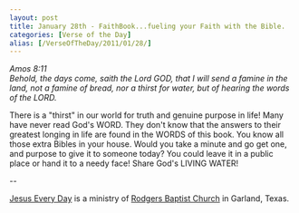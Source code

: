 ```yaml
---
layout: post
title: January 28th - FaithBook...fueling your Faith with the Bible.
categories: [Verse of the Day]
alias: [/VerseOfTheDay/2011/01/28/]
---
```


_Amos 8:11  
Behold, the days come, saith the Lord GOD, that I will send a famine
in the land, not a famine of bread, nor a thirst for water, but of
hearing the words of the LORD._

There is a "thirst" in our world for truth and genuine purpose in
life! Many have never read God's WORD. They don't know that the
answers to their greatest longing in life are found in the WORDS of
this book. You know all those extra Bibles in your house. Would you
take a minute and go get one, and purpose to give it to someone
today? You could leave it in a public place or hand it to a needy
face! Share God's LIVING WATER!

 --

<a href=http://jesuseveryday.net>Jesus Every Day</a> is a ministry of <a href=http://rodgersbaptist.net>Rodgers Baptist Church</a> in Garland, Texas.
